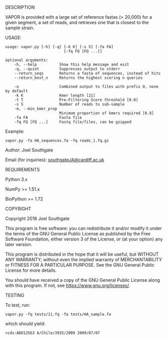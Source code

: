 DESCRIPTION

VAPOR is provided with a large set of reference fastas (> 20,000) for a given segment, a set of reads, and retrieves one that is closest to the sample strain.

USAGE:

    usage: vapor.py [-h] [-q] [-k K] [-s S] [-fa FA]
                              [-fq FQ [FQ ...]]

    optional arguments:
        -h, --help          Show this help message and exit
        -q, --quiet         Suppresses output to stderr
        --return_seqs       Returns a fasta of sequences, instead of hits       
        --return_best_n     Returns the highest scoring n queries

        -o                  Combined output to files with prefix O, none by default
        -k K                Kmer length [21]
        -t T                Pre-Filtering Score threshold [0.0]
        -s S                Number of reads to sub-sample
        -m, --min_kmer_prop
                            Minimum proportion of kmers required [0.8]
        -fa FA              Fasta file
        -fq FQ [FQ ...]     Fastq file/files, can be gzipped

Example:

    vapor.py -fa HA_sequences.fa -fq reads_1.fq.gz

Author: Joel Southgate

Email (for inquiries): southgateJA@cardiff.ac.uk

REQUIREMENTS

Python 3.x

NumPy >= 1.51.x

BioPython >= 1.72

COPYRIGHT

Copyright 2018 Joel Southgate

This program is free software: you can redistribute it and/or modify
it under the terms of the GNU General Public License as published by
the Free Software Foundation, either version 3 of the License, or
(at your option) any later version.

This program is distributed in the hope that it will be useful,
but WITHOUT ANY WARRANTY; without even the implied warranty of
MERCHANTABILITY or FITNESS FOR A PARTICULAR PURPOSE.  See the
GNU General Public License for more details.

You should have received a copy of the GNU General Public License
along with this program.  If not, see <https://www.gnu.org/licenses/>.

TESTING

To test, run:

    vapor.py -fq tests/11.fq -fa tests/HA_sample.fa

which should yield:

    >cds:ADO12563 A/Chile/3935/2009 2009/07/07
